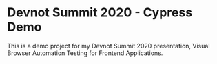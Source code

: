 # Devnot Summit 2020 - Cypress Demo

This is a demo project for my Devnot Summit 2020 presentation, Visual Browser Automation Testing for Frontend Applications.
